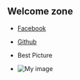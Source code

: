 ## Welcome zone
- [Facebook](www.facebook.com)
- [Github](https.//www.github.com)

- Best Picture

- ![My image](https://letech-cg.com/images/icon/a-graphic.svg)
